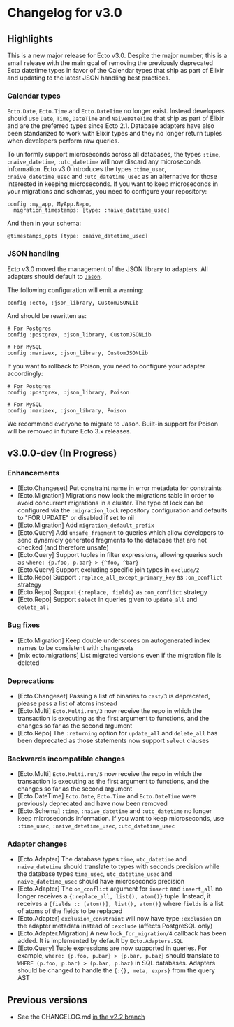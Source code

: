 # Changelog for v3.0

## Highlights

This is a new major release for Ecto v3.0. Despite the major number, this is a small release with the main goal of removing the previously deprecated Ecto datetime types in favor of the Calendar types that ship as part of Elixir and updating to the latest JSON handling best practices.

### Calendar types

`Ecto.Date`, `Ecto.Time` and `Ecto.DateTime` no longer exist. Instead developers should use `Date`, `Time`, `DateTime` and `NaiveDateTime` that ship as part of Elixir and are the preferred types since Ecto 2.1. Database adapters have also been standarized to work with Elixir types and they no longer return tuples when developers perform raw queries.

To uniformly support microseconds across all databases, the types `:time`, `:naive_datetime`, `:utc_datetime` will now discard any microseconds information. Ecto v3.0 introduces the types `:time_usec`, `:naive_datetime_usec` and `:utc_datetime_usec` as an alternative for those interested in keeping microseconds. If you want to keep microseconds in your migrations and schemas, you need to configure your repository:

    config :my_app, MyApp.Repo,
      migration_timestamps: [type: :naive_datetime_usec]

And then in your schema:

    @timestamps_opts [type: :naive_datetime_usec]

### JSON handling

Ecto v3.0 moved the management of the JSON library to adapters. All adapters should default to [`Jason`](https://github.com/michalmuskala/jason).

The following configuration will emit a warning:

    config :ecto, :json_library, CustomJSONLib

And should be rewritten as:

    # For Postgres
    config :postgrex, :json_library, CustomJSONLib

    # For MySQL
    config :mariaex, :json_library, CustomJSONLib

If you want to rollback to Poison, you need to configure your adapter accordingly:

    # For Postgres
    config :postgrex, :json_library, Poison

    # For MySQL
    config :mariaex, :json_library, Poison

We recommend everyone to migrate to Jason. Built-in support for Poison will be removed in future Ecto 3.x releases.

## v3.0.0-dev (In Progress)

### Enhancements

  * [Ecto.Changeset] Put constraint name in error metadata for constraints
  * [Ecto.Migration] Migrations now lock the migrations table in order to avoid concurrent migrations in a cluster. The type of lock can be configured via the `:migration_lock` repository configuration and defaults to "FOR UPDATE" or disabled if set to nil
  * [Ecto.Migration] Add `migration_default_prefix`
  * [Ecto.Query] Add `unsafe_fragment` to queries which allow developers to send dynamicly generated fragments to the database that are not checked (and therefore unsafe)
  * [Ecto.Query] Support tuples in filter expressions, allowing queries such as `where: {p.foo, p.bar} > {^foo, ^bar}`
  * [Ecto.Query] Support excluding specific join types in `exclude/2`
  * [Ecto.Repo] Support `:replace_all_except_primary_key` as `:on_conflict` strategy
  * [Ecto.Repo] Support `{:replace, fields}` as `:on_conflict` strategy
  * [Ecto.Repo] Support `select` in queries given to `update_all` and `delete_all`

### Bug fixes

  * [Ecto.Migration] Keep double underscores on autogenerated index names to be consistent with changesets
  * [mix ecto.migrations] List migrated versions even if the migration file is deleted

### Deprecations

  * [Ecto.Changeset] Passing a list of binaries to `cast/3` is deprecated, please pass a list of atoms instead
  * [Ecto.Multi] `Ecto.Multi.run/3` now receive the repo in which the transaction is executing as the first argument to functions, and the changes so far as the second argument
  * [Ecto.Repo] The `:returning` option for `update_all` and `delete_all` has been deprecated as those statements now support `select` clauses

### Backwards incompatible changes

  * [Ecto.Multi] `Ecto.Multi.run/5` now receive the repo in which the transaction is executing as the first argument to functions, and the changes so far as the second argument
  * [Ecto.DateTime] `Ecto.Date`, `Ecto.Time` and `Ecto.DateTime` were previously deprecated and have now been removed
  * [Ecto.Schema] `:time`, `:naive_datetime` and `:utc_datetime` no longer keep microseconds information. If you want to keep microseconds, use `:time_usec`, `:naive_datetime_usec`, `:utc_datetime_usec`

### Adapter changes

  * [Ecto.Adapter] The database types `time`, `utc_datetime` and `naive_datetime` should translate to types with seconds precision while the database types `time_usec`, `utc_datetime_usec` and `naive_datetime_usec` should have microseconds precision
  * [Ecto.Adapter] The `on_conflict` argument for `insert` and `insert_all` no longer receives a `{:replace_all, list(), atom()}` tuple. Instead, it receives a `{fields :: [atom()], list(), atom()}` where `fields` is a list of atoms of the fields to be replaced
  * [Ecto.Adapter] `exclusion_constraint` will now have type `:exclusion` on the adapter metadata instead of `:exclude` (affects PostgreSQL only)
  * [Ecto.Adapter.Migration] A new `lock_for_migration/4` callback has been added. It is implemented by default by `Ecto.Adapters.SQL`
  * [Ecto.Query] Tuple expressions are now supported in queries. For example, `where: {p.foo, p.bar} > {p.bar, p.baz}` should translate to `WHERE (p.foo, p.bar) > (p.bar, p.baz)` in SQL databases. Adapters should be changed to handle the `{:{}, meta, exprs}` from the query AST

## Previous versions

  * See the CHANGELOG.md [in the v2.2 branch](https://github.com/elixir-ecto/ecto/blob/v2.2/CHANGELOG.md)
